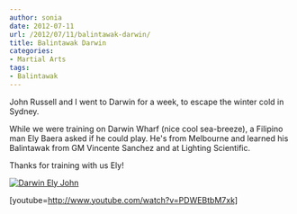 ```yaml
---
author: sonia
date: 2012-07-11
url: /2012/07/11/balintawak-darwin/
title: Balintawak Darwin
categories:
- Martial Arts
tags:
- Balintawak
---
```


John Russell and I went to Darwin for a week, to escape the winter cold in Sydney. 

<!--more-->

While we were training on Darwin Wharf (nice cool sea-breeze), a Filipino man Ely Baera asked if he could play. He's from Melbourne and learned his Balintawak from GM Vincente Sanchez and at Lighting Scientific.

Thanks for training with us Ely!

[![Darwin Ely John](http://blog.snowfrog.net/wp-content/uploads/2012/07/darwin_ely_johnB2-300x236.png)](http://blog.snowfrog.net/wp-content/uploads/2012/07/darwin_ely_johnB2.png)

[youtube=http://www.youtube.com/watch?v=PDWEBtbM7xk]
